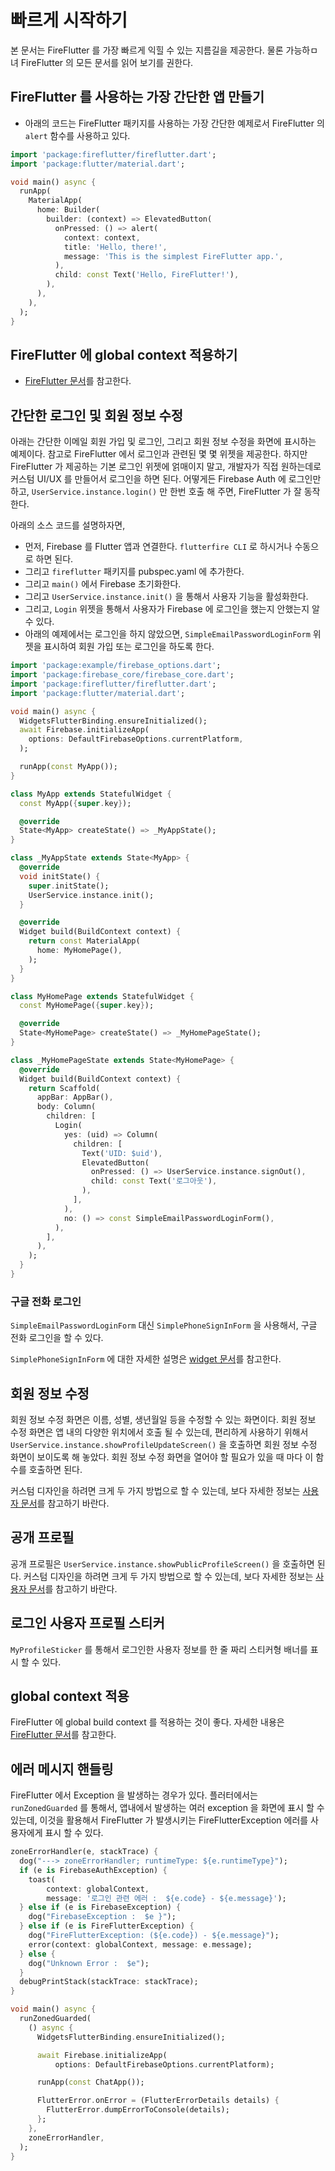 # 빠르게 시작하기

본 문서는 FireFlutter 를 가장 빠르게 익힐 수 있는 지름길을 제공한다. 물론 가능하ㅁ녀 FireFlutter 의 모든 문서를 읽어 보기를 권한다.

## FireFlutter 를 사용하는 가장 간단한 앱 만들기

- 아래의 코드는 FireFlutter 패키지를 사용하는 가장 간단한 예제로서 FireFlutter 의 `alert` 함수를 사용하고 있다.

```dart
import 'package:fireflutter/fireflutter.dart';
import 'package:flutter/material.dart';

void main() async {
  runApp(
    MaterialApp(
      home: Builder(
        builder: (context) => ElevatedButton(
          onPressed: () => alert(
            context: context,
            title: 'Hello, there!',
            message: 'This is the simplest FireFlutter app.',
          ),
          child: const Text('Hello, FireFlutter!'),
        ),
      ),
    ),
  );
}
```

## FireFlutter 에 global context 적용하기

- [FireFlutter 문서](./fireflutter.md)를 참고한다.



## 간단한 로그인 및 회원 정보 수정

아래는 간단한 이메일 회원 가입 및 로그인, 그리고 회원 정보 수정을 화면에 표시하는 예제이다.
참고로 FireFlutter 에서 로그인과 관련된 몇 몇 위젯을 제공한다. 하지만 FireFlutter 가 제공하는 기본 로그인 위젯에 얽매이지 말고, 개발자가 직접 원하는데로 커스텀 UI/UX 를 만들어서 로그인을 하면 된다. 어떻게든 Firebase Auth 에 로그인만 하고, `UserService.instance.login()` 만 한번 호출 해 주면, FireFlutter 가 잘 동작한다.

아래의 소스 코드를 설명하자면,

- 먼저, Firebase 를 Flutter 앱과 연결한다. `flutterfire CLI` 로 하시거나 수동으로 하면 된다.
- 그리고 `fireflutter` 패키지를 pubspec.yaml 에 추가한다.
- 그리고 `main()` 에서 Firebase 초기화한다.
- 그리고 `UserService.instance.init()` 을 통해서 사용자 기능을 활성화한다.
- 그리고, `Login` 위젯을 통해서 사용자가 Firebase 에 로그인을 했는지 안했는지 알 수 있다.
- 아래의 예제에서는 로그인을 하지 않았으면, `SimpleEmailPasswordLoginForm` 위젯을 표시하여 회원 가입 또는 로그인을 하도록 한다.

```dart
import 'package:example/firebase_options.dart';
import 'package:firebase_core/firebase_core.dart';
import 'package:fireflutter/fireflutter.dart';
import 'package:flutter/material.dart';

void main() async {
  WidgetsFlutterBinding.ensureInitialized();
  await Firebase.initializeApp(
    options: DefaultFirebaseOptions.currentPlatform,
  );

  runApp(const MyApp());
}

class MyApp extends StatefulWidget {
  const MyApp({super.key});

  @override
  State<MyApp> createState() => _MyAppState();
}

class _MyAppState extends State<MyApp> {
  @override
  void initState() {
    super.initState();
    UserService.instance.init();
  }

  @override
  Widget build(BuildContext context) {
    return const MaterialApp(
      home: MyHomePage(),
    );
  }
}

class MyHomePage extends StatefulWidget {
  const MyHomePage({super.key});

  @override
  State<MyHomePage> createState() => _MyHomePageState();
}

class _MyHomePageState extends State<MyHomePage> {
  @override
  Widget build(BuildContext context) {
    return Scaffold(
      appBar: AppBar(),
      body: Column(
        children: [
          Login(
            yes: (uid) => Column(
              children: [
                Text('UID: $uid'),
                ElevatedButton(
                  onPressed: () => UserService.instance.signOut(),
                  child: const Text('로그아웃'),
                ),
              ],
            ),
            no: () => const SimpleEmailPasswordLoginForm(),
          ),
        ],
      ),
    );
  }
}
```

### 구글 전화 로그인

`SimpleEmailPasswordLoginForm` 대신 `SimplePhoneSignInForm` 을 사용해서, 구글 전화 로그인을 할 수 있다.

`SimplePhoneSignInForm` 에 대한 자세한 설명은 [widget 문서](./widgets.md)를 참고한다.


## 회원 정보 수정

회원 정보 수정 화면은 이름, 성별, 생년월일 등을 수정할 수 있는 화면이다. 회원 정보 수정 화면은 앱 내의 다양한 위치에서 호출 될 수 있는데, 편리하게 사용하기 위해서 `UserService.instance.showProfileUpdateScreen()` 을 호출하면 회원 정보 수정 화면이 보이도록 해 놓았다. 회원 정보 수정 화면을 열어야 할 필요가 있을 때 마다 이 함수를 호출하면 된다.

커스텀 디자인을 하려면 크게 두 가지 방법으로 할 수 있는데, 보다 자세한 정보는 [사용자 문서](./user.md)를 참고하기 바란다.


## 공개 프로필

공개 프로필은 `UserService.instance.showPublicProfileScreen()` 을 호출하면 된다.
커스텀 디자인을 하려면 크게 두 가지 방법으로 할 수 있는데, 보다 자세한 정보는 [사용자 문서](./user.md)를 참고하기 바란다.


## 로그인 사용자 프로필 스티커

`MyProfileSticker` 를 통해서 로그인한 사용자 정보를 한 줄 짜리 스티커형 배너를 표시 할 수 있다.


## global context 적용

FireFlutter 에 global build context 를 적용하는 것이 좋다. 자세한 내용은 [FireFlutter 문서](./fireflutter.md#global-context-적용)를 참고한다.



## 에러 메시지 핸들링

FireFlutter 에서 Exception 을 발생하는 경우가 있다. 플러터에서는 `runZonedGuarded` 를 통해서, 앱내에서 발생하는 여러 exception 을 화면에 표시 할 수 있는데, 이것을 활용해서 FireFlutter 가 발생시키는 FireFlutterException 에러를 사용자에게 표시 할 수 있다.

```dart
zoneErrorHandler(e, stackTrace) {
  dog("---> zoneErrorHandler; runtimeType: ${e.runtimeType}");
  if (e is FirebaseAuthException) {
    toast(
        context: globalContext,
        message: '로그인 관련 에러 :  ${e.code} - ${e.message}');
  } else if (e is FirebaseException) {
    dog("FirebaseException :  $e }");
  } else if (e is FireFlutterException) {
    dog("FireFlutterException: (${e.code}) - ${e.message}");
    error(context: globalContext, message: e.message);
  } else {
    dog("Unknown Error :  $e");
  }
  debugPrintStack(stackTrace: stackTrace);
}

void main() async {
  runZonedGuarded(
    () async {
      WidgetsFlutterBinding.ensureInitialized();

      await Firebase.initializeApp(
          options: DefaultFirebaseOptions.currentPlatform);

      runApp(const ChatApp());

      FlutterError.onError = (FlutterErrorDetails details) {
        FlutterError.dumpErrorToConsole(details);
      };
    },
    zoneErrorHandler,
  );
}
```